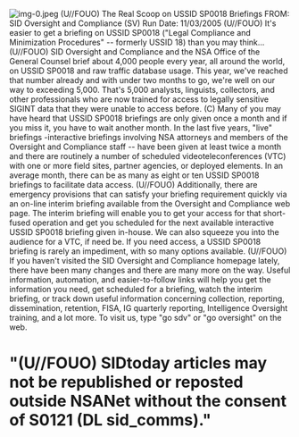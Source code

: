 ![img-0.jpeg](img-0.jpeg)
(U//FOUO) The Real Scoop on USSID SP0018 Briefings
FROM:
SID Oversight and Compliance (SV)
Run Date: 11/03/2005
(U//FOUO) It's easier to get a briefing on USSID SP0018 ("Legal Compliance and Minimization Procedures" -- formerly USSID 18) than you may think...
(U//FOUO) SID Oversight and Compliance and the NSA Office of the General Counsel brief about 4,000 people every year, all around the world, on USSID SP0018 and raw traffic database usage. This year, we've reached that number already and with under two months to go, we're well on our way to exceeding 5,000. That's 5,000 analysts, linguists, collectors, and other professionals who are now trained for access to legally sensitive SIGINT data that they were unable to access before.
(C) Many of you may have heard that USSID SP0018 briefings are only given once a month and if you miss it, you have to wait another month. In the last five years, "live" briefings -interactive briefings involving NSA attorneys and members of the Oversight and Compliance staff -- have been given at least twice a month and there are routinely a number of scheduled videoteleconferences (VTC) with one or more field sites, partner agencies, or deployed elements. In an average month, there can be as many as eight or ten USSID SP0018 briefings to facilitate data access.
(U//FOUO) Additionally, there are emergency provisions that can satisfy your briefing requirement quickly via an on-line interim briefing available from the Oversight and Compliance web page. The interim briefing will enable you to get your access for that short-fused operation and get you scheduled for the next available interactive USSID SP0018 briefing given in-house. We can also squeeze you into the audience for a VTC, if need be. If you need access, a USSID SP0018 briefing is rarely an impediment, with so many options available.
(U//FOUO) If you haven't visited the SID Oversight and Compliance homepage lately, there have been many changes and there are many more on the way. Useful information, automation, and easier-to-follow links will help you get the information you need, get scheduled for a briefing, watch the interim briefing, or track down useful information concerning collection, reporting, dissemination, retention, FISA, IG quarterly reporting, Intelligence Oversight training, and a lot more. To visit us, type "go sdv" or "go oversight" on the web.

# "(U//FOUO) SIDtoday articles may not be republished or reposted outside NSANet without the consent of S0121 (DL sid_comms)."
